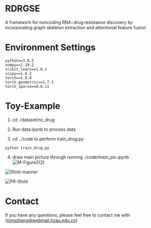 # RDRGSE
A framework for noncoding RNA−drug resistance discovery by incorporating graph skeleton extraction and attentional feature fusion

# Environment Settings
```
python==3.8.5
numpy==1.19.2
scikit_learn==1.0.2
scipy==1.6.2
torch==1.9.0
torch_geometric==1.7.2
torch_sparse==0.6.11
```
# Toy-Example


1. cd  ./dataset/nc_drug

2. Run data.ipynb to process data
3. cd ../code to perform train_drug.py

```
python train_drug.py
```
4. draw main picture through running ./code/main_pic.ipynb
![M-Figure2(2)](https://user-images.githubusercontent.com/88961297/234868810-fca3c9d4-12d9-445a-a312-bfa16eae5b08.svg)


![5fold-manner](https://user-images.githubusercontent.com/88961297/234865945-7147c83f-d5a2-4898-8e77-cc8d22b67551.jpg)

![PR-5fold](https://user-images.githubusercontent.com/88961297/234865963-7169e474-719f-46d0-975c-18e070f07238.jpg)





# Contact
If you have any questions, please feel free to contact me with {pingzhang@webmail.hzau.edu.cn}
